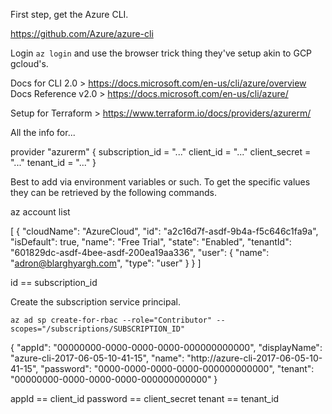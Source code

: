 First step, get the Azure CLI.

https://github.com/Azure/azure-cli

Login `az login` and use the browser trick thing they've setup akin to GCP gcloud's.

Docs for CLI 2.0 > https://docs.microsoft.com/en-us/cli/azure/overview
Docs Reference v2.0 > https://docs.microsoft.com/en-us/cli/azure/

Setup for Terraform > https://www.terraform.io/docs/providers/azurerm/

All the info for...

provider "azurerm" {
  subscription_id = "..."
  client_id       = "..."
  client_secret   = "..."
  tenant_id       = "..."
}

Best to add via environment variables or such. To get the specific values they can be retrieved by the following commands.

az account list

[
  {
    "cloudName": "AzureCloud",
    "id": "a2c16d7f-asdf-9b4a-f5c646c1fa9a",
    "isDefault": true,
    "name": "Free Trial",
    "state": "Enabled",
    "tenantId": "601829dc-asdf-4bee-asdf-200ea19aa336",
    "user": {
      "name": "adron@blarghyargh.com",
      "type": "user"
    }
  }
]

id == subscription_id

Create the subscription service principal.

`az ad sp create-for-rbac --role="Contributor" --scopes="/subscriptions/SUBSCRIPTION_ID"`

{
  "appId": "00000000-0000-0000-0000-000000000000",
  "displayName": "azure-cli-2017-06-05-10-41-15",
  "name": "http://azure-cli-2017-06-05-10-41-15",
  "password": "0000-0000-0000-0000-000000000000",
  "tenant": "00000000-0000-0000-0000-000000000000"
}

appId == client_id
password == client_secret
tenant == tenant_id
